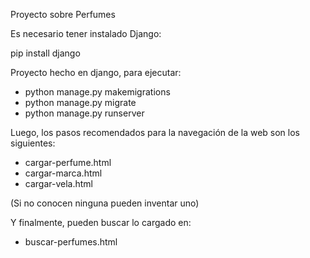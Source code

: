 Proyecto sobre Perfumes

Es necesario tener instalado Django:

pip install django

Proyecto hecho en django, para ejecutar:

- python manage.py makemigrations
- python manage.py migrate
- python manage.py runserver

Luego, los pasos recomendados para la navegación de la web son los siguientes:

- cargar-perfume.html
- cargar-marca.html
- cargar-vela.html

(Si no conocen ninguna pueden inventar uno)

Y finalmente, pueden buscar lo cargado en:

- buscar-perfumes.html